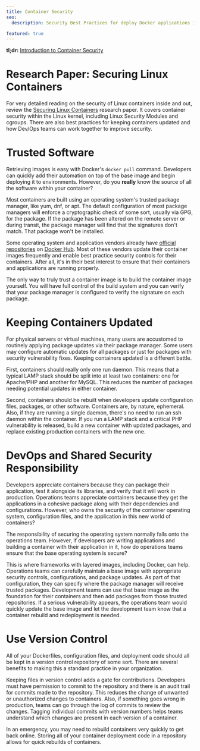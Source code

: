```yaml
---
title: Container Security
seo:
  description: Security Best Practices for deploy Docker applications in a safe way.

featured: true
---
```


**tl;dr:** [Introduction to Container Security](https://d3oypxn00j2a10.cloudfront.net/assets/img/Docker%20Security/WP_Intro_to_container_security_03.20.2015.pdf)

# Research Paper: Securing Linux Containers
For very detailed reading on the security of Linux containers inside and out, review the [Securing Linux Containers](https://major.io/2015/08/14/research-paper-securing-linux-containers/) research paper.  It covers container security within the Linux kernel, including Linux Security Modules and cgroups.  There are also best practices for keeping containers updated and how Dev/Ops teams can work together to improve security.

# Trusted Software
Retrieving images is easy with Docker's `docker pull` command.  Developers can quickly add their automation on top of the base image and begin deploying it to environments.  However, do you **really** know the source of all the software within your container?

Most containers are built using an operating system's trusted package manager, like yum, dnf, or apt.  The default configuration of most package managers will enforce a cryptographic check of some sort, usually via GPG, for the package.  If the package has been altered on the remote server or during transit, the package manager will find that the signatures don't match.  That package won't be installed.

Some operating system and application vendors already have [official repositories](https://hub.docker.com/explore/) on [Docker Hub](https://hub.docker.com).  Most of these vendors update their container images frequently and enable best practice security controls for their containers.  After all, it's in their best interest to ensure that their containers and applications are running properly.

The only way to truly trust a container image is to build the container image yourself.  You will have full control of the build system and you can verify that your package manager is configured to verify the signature on each package.

# Keeping Containers Updated
For physical servers or virtual machines, many users are accustomed to routinely applying package updates via their package manager.  Some users may configure automatic updates for all packages or just for packages with security vulnerability fixes.  Keeping containers updated is a different battle.

First, containers should really only one run daemon.  This means that a typical LAMP stack should be split into at least two containers: one for Apache/PHP and another for MySQL.  This reduces the number of packages needing potential updates in either container.

Second, containers should be rebuilt when developers update configuration files, packages, or other software.  Containers are, by nature, ephemeral.  Also, if they are running a single daemon, there's no need to run an ssh daemon within the container.  If you run a LAMP stack and a critical PHP vulnerability is released, build a new container with updated packages, and replace existing production containers with the new one.

# DevOps and Shared Security Responsibility
Developers appreciate containers because they can package their application, test it alongside its libraries, and verify that it will work in production. Operations teams appreciate containers because they get the applications in a cohesive package along with their dependencies and configurations. However, who owns the security of the container operating system, configuration files, and the application in this new world of containers?

The responsibility of securing the operating system normally falls onto the operations team. However, if developers are writing applications and building a container with their application in it, how do operations teams ensure that the base operating system is secure?

This is where frameworks with layered images, including Docker, can help. Operations teams can carefully maintain a base image with appropriate security controls, configurations, and package updates. As part of that configuration, they can specify where the package manager will receive trusted packages. Development teams can use that base image as the foundation for their containers and then add packages from those trusted repositories. If a serious vulnerability appears, the operations team would quickly update the base image and let the development team know that a container rebuild and redeployment is needed.

# Use Version Control
All of your Dockerfiles, configuration files, and deployment code should all be kept in a version control repository of some sort.  There are several benefits to making this a standard practice in your organization.

Keeping files in version control adds a gate for contributions.  Developers must have permission to commit to the repository and there is an audit trail for commits made to the repository.  This reduces the change of unwanted or unauthorized changes to containers.  Also, if something goes wrong in production, teams can go through the log of commits to review the changes.  Tagging individual commits with version numbers helps teams understand which changes are present in each version of a container.

In an emergency, you may need to rebuild containers very quickly to get back online.  Storing all of your container deployment code in a repository allows for quick rebuilds of containers.
